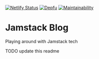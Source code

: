 [![Netlify Status](https://api.netlify.com/api/v1/badges/50d87cf3-5546-4fc8-ae15-75bde9e8cbed/deploy-status)](https://app.netlify.com/sites/alexkim-jamstack-blog/deploys)
[![Depfu](https://badges.depfu.com/badges/90ad7b4f9226b083dfa54b5e4196f83c/overview.svg)](https://depfu.com/github/Alex-K1m/jamstack-blog?project_id=22026)
[![Maintainability](https://api.codeclimate.com/v1/badges/8241c1d745169a4866cc/maintainability)](https://codeclimate.com/github/Alex-K1m/jamstack-blog/maintainability)

# Jamstack Blog

Playing around with Jamstack tech

TODO update this readme
